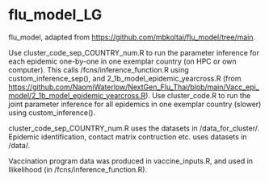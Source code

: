 # flu_model_LG

flu_model, adapted from https://github.com/mbkoltai/flu_model/tree/main.

Use cluster_code_sep_COUNTRY_num.R to run the parameter inference for each epidemic one-by-one in one exemplar country (on HPC or own computer). This calls /fcns/inference_function.R using custom_inference_sep(), and 2_1b_model_epidemic_yearcross.R (from https://github.com/NaomiWaterlow/NextGen_Flu_Thai/blob/main/Vacc_epi_model/2_1b_model_epidemic_yearcross.R). Use cluster_code.R to run the joint parameter inference for all epidemics in one exemplar country (slower) using custom_inference().

cluster_code_sep_COUNTRY_num.R uses the datasets in /data_for_cluster/. Epidemic identification, contact matrix contruction etc. uses datasets in /data/.

Vaccination program data was produced in vaccine_inputs.R, and used in llikelihood (in /fcns/inference_function.R).



